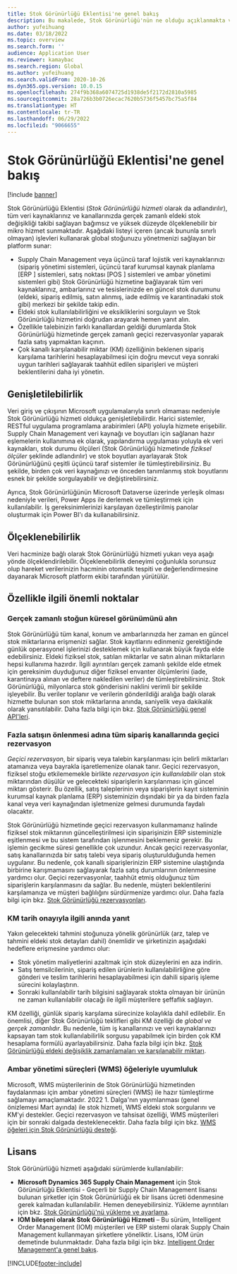 ```yaml
---
title: Stok Görünürlüğü Eklentisi'ne genel bakış
description: Bu makalede, Stok Görünürlüğü'nün ne olduğu açıklanmakta ve özellikleri tanımlanmaktadır.
author: yufeihuang
ms.date: 03/18/2022
ms.topic: overview
ms.search.form: ''
audience: Application User
ms.reviewer: kamaybac
ms.search.region: Global
ms.author: yufeihuang
ms.search.validFrom: 2020-10-26
ms.dyn365.ops.version: 10.0.15
ms.openlocfilehash: 274f9b368a6074725d1938de5f2172d2810a5985
ms.sourcegitcommit: 28a726b3b0726ecac7620b5736f5457bc75a5f84
ms.translationtype: HT
ms.contentlocale: tr-TR
ms.lasthandoff: 06/29/2022
ms.locfileid: "9066655"
---
```

# <a name="inventory-visibility-add-in-overview"></a>Stok Görünürlüğü Eklentisi'ne genel bakış

[!include [banner](../includes/banner.md)]

Stok Görünürlüğü Eklentisi (*Stok Görünürlüğü hizmeti* olarak da adlandırılır), tüm veri kaynaklarınız ve kanallarınızda gerçek zamanlı eldeki stok değişikliği takibi sağlayan bağımsız ve yüksek düzeyde ölçeklenebilir bir mikro hizmet sunmaktadır. Aşağıdaki listeyi içeren (ancak bununla sınırlı olmayan) işlevleri kullanarak global stoğunuzu yönetmenizi sağlayan bir platform sunar:

- Supply Chain Management veya üçüncü taraf lojistik veri kaynaklarınızı (sipariş yönetimi sistemleri, üçüncü taraf kurumsal kaynak planlama \[ERP \] sistemleri, satış noktası \[POS \] sistemleri ve ambar yönetimi sistemleri gibi) Stok Görünürlüğü hizmetine bağlayarak tüm veri kaynaklarınız, ambarlarınız ve tesislerinizde en güncel stok durumunu (eldeki, sipariş edilmiş, satın alınmış, iade edilmiş ve karantinadaki stok gibi) merkezi bir şekilde takip edin.
- Eldeki stok kullanılabilirliğini ve eksikliklerini sorgulayın ve Stok Görünürlüğü hizmetini doğrudan arayarak hemen yanıt alın.
- Özellikle talebinizin farklı kanallardan geldiği durumlarda Stok Görünürlüğü hizmetinde gerçek zamanlı geçici rezervasyonlar yaparak fazla satış yapmaktan kaçının.
- Çok kanallı karşılanabilir miktar (KM) özelliğinin beklenen sipariş karşılama tarihlerini hesaplayabilmesi için doğru mevcut veya sonraki uygun tarihleri sağlayarak taahhüt edilen siparişleri ve müşteri beklentilerini daha iyi yönetin.

## <a name="extensibility"></a>Genişletilebilirlik

Veri giriş ve çıkışının Microsoft uygulamalarıyla sınırlı olmaması nedeniyle Stok Görünürlüğü hizmeti oldukça genişletilebilirdir. Harici sistemler, RESTful uygulama programlama arabirimleri (API) yoluyla hizmete erişebilir. Supply Chain Management veri kaynağı ve boyutları için sağlanan hazır eşlemelerin kullanımına ek olarak, yapılandırma uygulaması yoluyla ek veri kaynakları, stok durumu ölçüleri (Stok Görünürlüğü hizmetinde *fiziksel ölçüler* şeklinde adlandırılır) ve stok boyutları ayarlayarak Stok Görünürlüğünü çeşitli üçüncü taraf sistemler ile tümleştirebilirsiniz. Bu şekilde, birden çok veri kaynağınızı ve önceden tanımlanmış stok boyutlarını esnek bir şekilde sorgulayabilir ve değiştirebilirsiniz.

Ayrıca, Stok Görünürlüğünün Microsoft Dataverse üzerinde yerleşik olması nedeniyle verileri, Power Apps ile derlemek ve tümleştirmek için kullanılabilir. İş gereksinimlerinizi karşılayan özelleştirilmiş panolar oluşturmak için Power BI'ı da kullanabilirsiniz.

## <a name="scalability"></a>Ölçeklenebilirlik

Veri hacminize bağlı olarak Stok Görünürlüğü hizmeti yukarı veya aşağı yönde ölçeklendirilebilir. Ölçeklenebilirlik deneyimi çoğunlukla sorunsuz olup hareket verilerinizin hacminin otomatik tespiti ve değerlendirmesine dayanarak Microsoft platform ekibi tarafından yürütülür.

## <a name="feature-highlights"></a>Özellikle ilgili önemli noktalar

### <a name="get-a-global-view-of-real-time-inventory"></a>Gerçek zamanlı stoğun küresel görünümünü alın

Stok Görünürlüğü tüm kanal, konum ve ambarlarınızda her zaman en güncel stok miktarlarına erişmenizi sağlar. Stok kayıtlarını edinmeniz gerektiğinde günlük operasyonel işlerinizi desteklemek için kullanarak büyük fayda elde edebilirsiniz. Eldeki fiziksel stok, satılan miktarlar ve satın alınan miktarların hepsi kullanıma hazırdır. İlgili ayrıntıları gerçek zamanlı şekilde elde etmek için gereksinim duyduğunuz diğer fiziksel envanter ölçümlerini (iade, karantinaya alınan ve deftere nakledilen veriler) de tümleştirebilirsiniz. Stok Görünürlüğü, milyonlarca stok gönderisini naklini verimli bir şekilde işleyebilir. Bu veriler toplanır ve verilerin gönderildiği aralığa bağlı olarak hizmette bulunan son stok miktarlarına anında, saniyelik veya dakikalık olarak yansıtılabilir. Daha fazla bilgi için bkz. [Stok Görünürlüğü genel API'leri](inventory-visibility-api.md).

### <a name="soft-reservation-to-avoid-overselling-across-all-order-channels"></a>Fazla satışın önlenmesi adına tüm sipariş kanallarında geçici rezervasyon

*Geçici rezervasyon*, bir sipariş veya talebin karşılanması için belirli miktarları atamanıza veya bayrakla işaretlemenize olanak tanır. Geçici rezervasyon, fiziksel stoğu etkilememekle birlikte *rezervasyon için kullanılabilir* olan stok miktarından düşülür ve gelecekteki siparişlerin karşılanması için güncel miktarı gösterir. Bu özellik, satış taleplerinin veya siparişlerin kayıt sisteminin kurumsal kaynak planlama (ERP) sisteminizin dışındaki bir ya da birden fazla kanal veya veri kaynağından işletmenize gelmesi durumunda faydalı olacaktır.

Stok Görünürlüğü hizmetinde geçici rezervasyon kullanmamanız halinde fiziksel stok miktarının güncelleştirilmesi için siparişinizin ERP sisteminizle eşitlenmesi ve bu sistem tarafından işlenmesini beklemeniz gerekir. Bu işlemin gecikme süresi genellikle çok uzundur. Ancak geçici rezervasyonlar, satış kanallarınızda bir satış talebi veya sipariş oluşturulduğunda hemen uygulanır. Bu nedenle, çok kanallı siparişlerinizin ERP sistemine ulaştığında birbirine karışmamasını sağlayarak fazla satış durumlarının önlenmesine yardımcı olur. Geçici rezervasyonlar, taahhüt etmiş olduğunuz tüm siparişlerin karşılanmasını da sağlar. Bu nedenle, müşteri beklentilerini karşılamanıza ve müşteri bağlılığını sürdürmenize yardımcı olur. Daha fazla bilgi için bkz. [Stok Görünürlüğü rezervasyonları](inventory-visibility-reservations.md).

### <a name="immediate-response-of-atp-dates-confirmation"></a>KM tarih onayıyla ilgili anında yanıt

Yakın gelecekteki tahmini stoğunuza yönelik görünürlük (arz, talep ve tahmini eldeki stok detayları dahil) önemlidir ve şirketinizin aşağıdaki hedeflere erişmesine yardımcı olur:

- Stok yönetim maliyetlerini azaltmak için stok düzeylerini en aza indirin.
- Satış temsilcilerinin, sipariş edilen ürünlerin kullanılabilirliğine göre gönderi ve teslim tarihlerini hesaplayabilmesi için dahili sipariş işleme sürecini kolaylaştırın.
- Sonraki kullanılabilir tarih bilgisini sağlayarak stokta olmayan bir ürünün ne zaman kullanılabilir olacağı ile ilgili müşterilere şeffaflık sağlayın.

KM özelliği, günlük sipariş karşılama sürecinize kolaylıkla dahil edilebilir. En önemlisi, diğer Stok Görünürlüğü teklifleri gibi KM özelliği de *global ve gerçek zamanlıdır*. Bu nedenle, tüm iş kanallarınızı ve veri kaynaklarınızı kapsayan tam stok kullanılabilirlik sorgusu yapabilmek için birden çok KM hesaplama formülü ayarlayabilirsiniz. Daha fazla bilgi için bkz. [Stok Görünürlüğü eldeki değişiklik zamanlamaları ve karşılanabilir miktarı](inventory-visibility-available-to-promise.md).

### <a name="compatibility-with-warehouse-management-processes-wms-items"></a>Ambar yönetimi süreçleri (WMS) öğeleriyle uyumluluk

Microsoft, WMS müşterilerinin de Stok Görünürlüğü hizmetinden faydalanması için ambar yönetimi süreçleri (WMS) ile hazır tümleştirme sağlamayı amaçlamaktadır. 2022 1. Dalga'nın yayımlanması (genel önizlemesi Mart ayında) ile stok hizmeti, WMS eldeki stok sorgularını ve KM'yi destekler. Geçici rezervasyon ve tahsisat özelliği, WMS müşterileri için bir sonraki dalgada desteklenecektir. Daha fazla bilgi için bkz. [WMS öğeleri için Stok Görünürlüğü desteği](inventory-visibility-whs-support.md).

## <a name="licensing"></a>Lisans

Stok Görünürlüğü hizmeti aşağıdaki sürümlerde kullanılabilir:

- **Microsoft Dynamics 365 Supply Chain Management** için Stok Görünürlüğü Eklentisi - Geçerli bir Supply Chain Management lisansı bulunan şirketler için Stok Görünürlüğü ek bir lisans ücreti ödenmesine gerek kalmadan kullanılabilir. Hemen deneyebilirsiniz. Yükleme ayrıntıları için bkz. [Stok Görünürlüğü'nü yükleme ve ayarlama](inventory-visibility-setup.md).
- **IOM bileşeni olarak Stok Görünürlüğü Hizmeti** – Bu sürüm, Intelligent Order Management (IOM) müşterileri ve ERP sistemi olarak Supply Chain Management kullanmayan şirketlere yöneliktir. Lisans, IOM ürün demetinde bulunmaktadır. Daha fazla bilgi için bkz. [Intelligent Order Management'a genel bakış](/dynamics365/intelligent-order-management/overview).

[!INCLUDE[footer-include](../../includes/footer-banner.md)]
